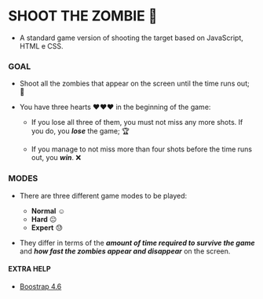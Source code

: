 # SHOOT THE ZOMBIE 🧟
- A standard game version of shooting the target based on JavaScript, HTML e CSS.

### GOAL

- Shoot all the zombies that appear on the screen until the time runs out; 🧭

- You have three hearts ❤️❤️❤️ in the beginning of the game:

  - If you lose all three of them, you must not miss any more shots. If you do, you ***lose*** the game; 🏆
  
  - If you manage to not miss more than four shots before the time runs out, you ***win***. ❌
 
 ### MODES
 
 - There are three different game modes to be played:
 
    - **Normal** ☺️
    - **Hard** 😐
    - **Expert** 😓
 
 - They differ in terms of the ***amount of time required to survive the game*** and ***how fast the zombies appear and disappear*** on the screen.

#### EXTRA HELP

- [Boostrap 4.6](https://getbootstrap.com/)
